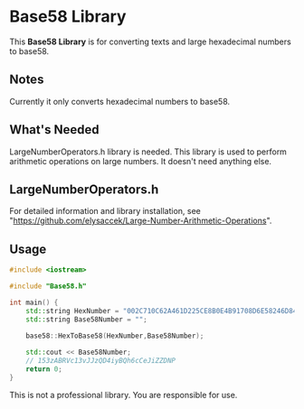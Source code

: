 # Base58 Library
This **Base58 Library** is for converting texts and large hexadecimal numbers to base58.

## Notes
Currently it only converts hexadecimal numbers to base58.

## What's Needed
LargeNumberOperators.h library is needed. This library is used to perform 
arithmetic operations on large numbers. It doesn't need anything else.

## LargeNumberOperators.h
For detailed information and library installation, 
see "https://github.com/elysaccek/Large-Number-Arithmetic-Operations".

## Usage
```cpp
#include <iostream>

#include "Base58.h"

int main() {
    std::string HexNumber = "002C710C62A461D225CE8B0E4B91708D6E58246D8404868BE8";
    std::string Base58Number = "";
    
    base58::HexToBase58(HexNumber,Base58Number);

    std::cout << Base58Number;
    // 153zABRVc13vJJzQD4iyBQh6cCeJiZZDNP
    return 0;
}
```

This is not a professional library. You are responsible for use.